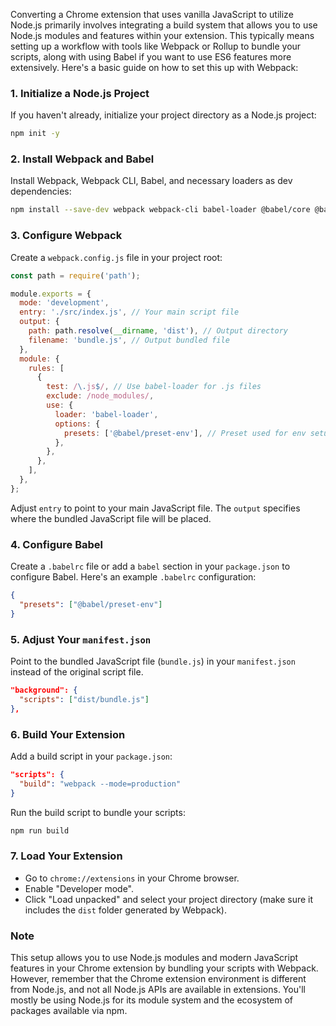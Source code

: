Converting a Chrome extension that uses vanilla JavaScript to utilize Node.js primarily involves integrating a build system that allows you to use Node.js modules and features within your extension. This typically means setting up a workflow with tools like Webpack or Rollup to bundle your scripts, along with using Babel if you want to use ES6 features more extensively. Here's a basic guide on how to set this up with Webpack:

### 1. Initialize a Node.js Project

If you haven't already, initialize your project directory as a Node.js project:

```bash
npm init -y
```

### 2. Install Webpack and Babel

Install Webpack, Webpack CLI, Babel, and necessary loaders as dev dependencies:

```bash
npm install --save-dev webpack webpack-cli babel-loader @babel/core @babel/preset-env
```

### 3. Configure Webpack

Create a `webpack.config.js` file in your project root:

```javascript
const path = require('path');

module.exports = {
  mode: 'development',
  entry: './src/index.js', // Your main script file
  output: {
    path: path.resolve(__dirname, 'dist'), // Output directory
    filename: 'bundle.js', // Output bundled file
  },
  module: {
    rules: [
      {
        test: /\.js$/, // Use babel-loader for .js files
        exclude: /node_modules/,
        use: {
          loader: 'babel-loader',
          options: {
            presets: ['@babel/preset-env'], // Preset used for env setup
          },
        },
      },
    ],
  },
};
```

Adjust `entry` to point to your main JavaScript file. The `output` specifies where the bundled JavaScript file will be placed.

### 4. Configure Babel

Create a `.babelrc` file or add a `babel` section in your `package.json` to configure Babel. Here's an example `.babelrc` configuration:

```json
{
  "presets": ["@babel/preset-env"]
}
```

### 5. Adjust Your `manifest.json`

Point to the bundled JavaScript file (`bundle.js`) in your `manifest.json` instead of the original script file.

```json
"background": {
  "scripts": ["dist/bundle.js"]
},
```

### 6. Build Your Extension

Add a build script in your `package.json`:

```json
"scripts": {
  "build": "webpack --mode=production"
}
```

Run the build script to bundle your scripts:

```bash
npm run build
```

### 7. Load Your Extension

- Go to `chrome://extensions` in your Chrome browser.
- Enable "Developer mode".
- Click "Load unpacked" and select your project directory (make sure it includes the `dist` folder generated by Webpack).

### Note

This setup allows you to use Node.js modules and modern JavaScript features in your Chrome extension by bundling your scripts with Webpack. However, remember that the Chrome extension environment is different from Node.js, and not all Node.js APIs are available in extensions. You'll mostly be using Node.js for its module system and the ecosystem of packages available via npm.